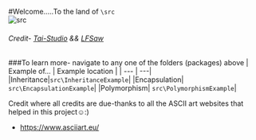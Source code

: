 #Welcome.....To the land of `\src`    
![src](https://tai-studio.org/img/portfolio/greyball/slides/greyball01.jpg)
######  Credit- [Tai-Studio](https://tai-studio.org/img/portfolio/greyball/slides/greyball04.jpg) && [LFSaw](github.com/LFSaw)
###To learn more- navigate to any one of the folders (packages) above
| Example of... | Example location         |
| --- | ---|
|Inheritance|``src\InheritanceExample``|
|Encapsulation| ``src\EncapsulationExample``|
|Polymorphism| ``src\PolymorphismExample``|

Credit where all credits are due-thanks to all the ASCII art websites that helped in this project☺:)

* https://www.asciiart.eu/
